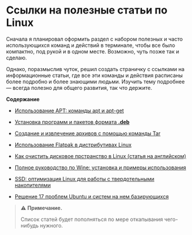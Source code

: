 # Ссылки на полезные статьи по Linux

Сначала я планировал оформить раздел с набором полезных и часто использующихся команд и действий в терминале, чтобы все было компактно, под рукой и в одном месте. Возможно, чуть позже так и сделаю.

Однако, поразмыслив чуток, решил создать страничку с ссылками на информационные статьи, где все эти команды и действия расписаны более подробно и более знающими людьми. Изучить тему подробнее — всегда полезно для общего развития, так что держите.

**Содержание**

* [Использование APT: команды apt и apt-get](https://pingvinus.ru/note/apt)

* [Установка программ и пакетов формата **.deb**](https://help.reg.ru/support/servery-vps/oblachnyye-servery/ustanovka-programmnogo-obespecheniya/ustanovka-programm-i-paketov-formata-deb)

* [Создание и извлечение архивов с помощью команды Tar](https://sukachoff.ru/windows/sozdanie-i-izvlechenie-arhivov-s-pomoshchyu-komandy-tar-v-linux-arhivirovanie-failov/)

* [Использование Flatpak в дистрибутивах Linux](https://linuxcool.net/instrukczii/ispolzovanie-flatpak-v-ubuntu-i-drugih-distributivah-linux/)

* [Как очистить дисковое прстранство в Linux (статья на английском)](https://www.simplified.guide/linux/disk-usage-clear)

* [Полное руководство по Wine: установка и примеры использования](https://hackware.ru/?p=13977)

* [SSD: оптимизация Linux для работы с твердотельными накопителями](https://linux-faq.ru/page/ssd-optimizaciya-distributivov-dlya-raboty-s-tverdotelnymi-nakopitelyami)

* [Решение 17 проблем Ubuntu и систем на нем базирующихся](https://linux-faq.ru/page/reshenie-17-problem-ubuntu-i-linux-mint)



> ⚠️ **Примечание.**
> 
> Список статей будет пополняться по мере откапывания чего-нибудь нужного.
